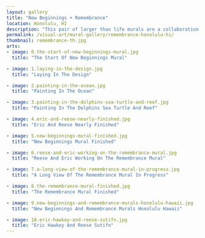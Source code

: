 ```yaml
---
layout: gallery
title: "New Beginnings + Remembrance"
location: Honolulu, HI
description: "This pair of larger than life murals are a collaboration between Eric Hawkey and Reese Sutfin under Hawkey Designs. They are painted on eight and ten story commercial buildings in Honolulu and Waikiki, Hawaii. The ocean scene is titled 'New Beginnings' and the interior landscape is titled 'Remembrance'."
permalink: /visual-art/mural-gallery/remembrance-honolulu-hi/
thumbnail: remembrance-th.jpg
arts:
- image: 0.the-start-of-new-beginnings-mural.jpg
  title: "The Start Of New Beginnings Mural"

- image: 1.laying-in-the-design.jpg
  title: "Laying In The Design"

- image: 2.painting-in-the-ocean.jpg
  title: "Painting In The Ocean"

- image: 3.painting-in-the-dolphins-sea-turtle-and-reef.jpg
  title: "Painting In The Dolphins Sea Turtle And Reef"

- image: 4.eric-and-reese-nearly-finished.jpg
  title: "Eric And Reese Nearly Finished"

- image: 5.new-beginnings-mural-finished.jpg
  title: "New Beginnings Mural Finished"

- image: 6.reese-and-eric-working-on-the-remembrance-mural.jpg
  title: "Reese And Eric Working On The Remembrance Mural"

- image: 7.a-long-view-of-the-remembrance-mural-in-progress.jpg
  title: "A Long View Of The Remembrance Mural In Progress"

- image: 8.the-remembrance-mural-finished.jpg
  title: "The Remembrance Mural Finished"

- image: 9.new-beginnings-and-remembrance-murals-honolulu-hawaii.jpg
  title: "New Beginnings And Remembrance Murals Honolulu Hawaii"

- image: 10.eric-hawkey-and-reese-sutifn.jpg
  title: "Eric Hawkey And Reese Sutifn"
---
```

